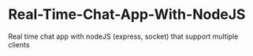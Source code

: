 # Real-Time-Chat-App-With-NodeJS
Real time chat app with nodeJS (express, socket) that support multiple clients
